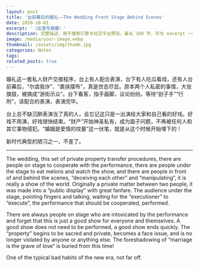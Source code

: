 ```yaml
---
layout: post
title: '台前幕后的婚礼——The Wedding Front Stage Behind Scenes'
date: 2020-10-01
excerpt: '（这里写摘要）'
description: 完整描述，用于搜索引擎与社交平台预览，最长 160 字，可与 excerpt 一致
image: /media/your-image.webp
thumbnail: /assets/img/thumb.jpg
categories: Notes
tags: 
related_posts: true
---
```


婚礼这一套私人财产交接程序，台上有人配合表演，台下有人吃瓜看戏，还有人台前幕后，“尔虞我诈”、“裹挟摆布”，真是世态尽显。原本两个人私密的事情，大张旗鼓，被搞成“游街示众”。台下看客，指手画脚，议论纷纷。等待“刽子手”“行刑”，该配合的表演，表演完毕。

台上总不缺沉醉表演当了真的人，会忘记这只是一出演给大家和自己看的好戏。好戏不用演，好戏很快结束。“财产”开始神圣私有，成为面子问题，不再被任何人和其它事物侵犯。“婚姻是爱情的坟墓”这一伏笔，就是从这个时候开始埋下的！

新时代典型的陋习之一，不差了。

---

The wedding, this set of private property transfer procedures, there are people on stage to cooperate with the performance, there are people under the stage to eat melons and watch the show, and there are people in front of and behind the scenes, “deceiving each other” and “manipulating”, it is really a show of the world. Originally a private matter between two people, it was made into a “public display” with great fanfare. The audience under the stage, pointing fingers and talking, waiting for the “executioner” to “execute”, the performance that should be cooperated, performed.

There are always people on stage who are intoxicated by the performance and forget that this is just a good show for everyone and themselves. A good show does not need to be performed, a good show ends quickly. The “property” begins to be sacred and private, becomes a face issue, and is no longer violated by anyone or anything else. The foreshadowing of “marriage is the grave of love” is buried from this time!

One of the typical bad habits of the new era, not far off.